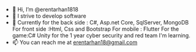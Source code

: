 - 👋 Hi, I’m @erentarhan1818
- 👀 I strive to develop software
- 🌱 Currently for the back side : C#, Asp.net Core, SqlServer, MongoDB
      For front side :Html, Css and Bootstrap 
      For mobile : Flutter
      For the game:C# Unity
  for the 1 year cyber security and red team
      I'm learning.
- 📫 You can reach me at erentarhan18@gmail.com

<!---
erentarhan1818/erentarhan1818 is a ✨ special ✨ repository because its `README.md` (this file) appears on your GitHub profile.
You can click the Preview link to take a look at your changes.
--->
